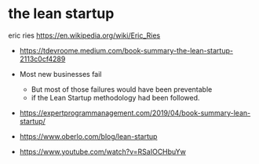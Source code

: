 # the lean startup

eric ries https://en.wikipedia.org/wiki/Eric_Ries

-   https://tdevroome.medium.com/book-summary-the-lean-startup-2113c0cf4289
-   Most new businesses fail

    -   But most of those failures would have been preventable
    -   if the Lean Startup methodology had been followed.

-   https://expertprogrammanagement.com/2019/04/book-summary-lean-startup/
-   https://www.oberlo.com/blog/lean-startup
- https://www.youtube.com/watch?v=RSaIOCHbuYw
